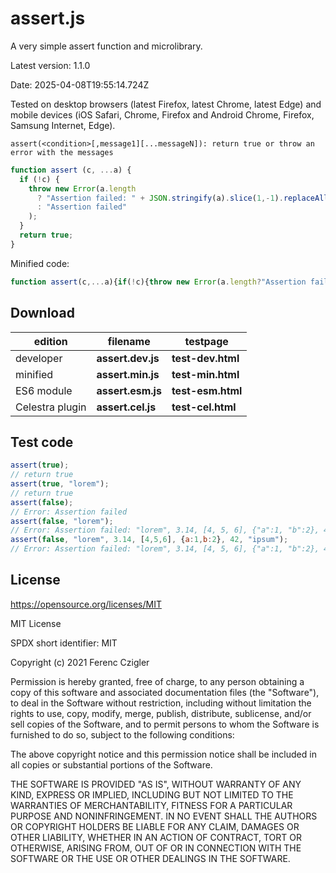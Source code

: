 
# assert.js

A very simple assert function and microlibrary.

Latest version: 1.1.0

Date: 2025-04-08T19:55:14.724Z

Tested on desktop browsers (latest Firefox, latest Chrome, latest Edge) and mobile devices (iOS Safari, Chrome, Firefox and Android Chrome, Firefox, Samsung Internet, Edge).

````
assert(<condition>[,message1][...messageN]): return true or throw an error with the messages
````

````javascript
function assert (c, ...a) {
  if (!c) {
    throw new Error(a.length
      ? "Assertion failed: " + JSON.stringify(a).slice(1,-1).replaceAll(",", ", ")
      : "Assertion failed"
    );
  }
  return true;
}
````
Minified code:
````javascript
function assert(c,...a){if(!c){throw new Error(a.length?"Assertion failed: "+JSON.stringify(a).slice(1,-1).replaceAll(",",", "):"Assertion failed");}return true;}
````


## Download

edition|filename|testpage
-------|--------|--------
developer|__assert.dev.js__|__test-dev.html__
minified|__assert.min.js__|__test-min.html__
ES6 module|__assert.esm.js__|__test-esm.html__
Celestra plugin|__assert.cel.js__|__test-cel.html__


## Test code

````javascript
assert(true);
// return true
assert(true, "lorem");
// return true
assert(false);
// Error: Assertion failed
assert(false, "lorem");
// Error: Assertion failed: "lorem", 3.14, [4, 5, 6], {"a":1, "b":2}, 42, "ipsum"
assert(false, "lorem", 3.14, [4,5,6], {a:1,b:2}, 42, "ipsum");
// Error: Assertion failed: "lorem", 3.14, [4, 5, 6], {"a":1, "b":2}, 42, "ipsum"
````

## License

https://opensource.org/licenses/MIT

MIT License

SPDX short identifier: MIT

Copyright (c) 2021 Ferenc Czigler

Permission is hereby granted, free of charge, to any person obtaining a copy
of this software and associated documentation files (the "Software"), to deal
in the Software without restriction, including without limitation the rights
to use, copy, modify, merge, publish, distribute, sublicense, and/or sell
copies of the Software, and to permit persons to whom the Software is
furnished to do so, subject to the following conditions:

The above copyright notice and this permission notice shall be included in all
copies or substantial portions of the Software.

THE SOFTWARE IS PROVIDED "AS IS", WITHOUT WARRANTY OF ANY KIND, EXPRESS OR
IMPLIED, INCLUDING BUT NOT LIMITED TO THE WARRANTIES OF MERCHANTABILITY,
FITNESS FOR A PARTICULAR PURPOSE AND NONINFRINGEMENT. IN NO EVENT SHALL THE
AUTHORS OR COPYRIGHT HOLDERS BE LIABLE FOR ANY CLAIM, DAMAGES OR OTHER
LIABILITY, WHETHER IN AN ACTION OF CONTRACT, TORT OR OTHERWISE, ARISING FROM,
OUT OF OR IN CONNECTION WITH THE SOFTWARE OR THE USE OR OTHER DEALINGS IN THE
SOFTWARE.
